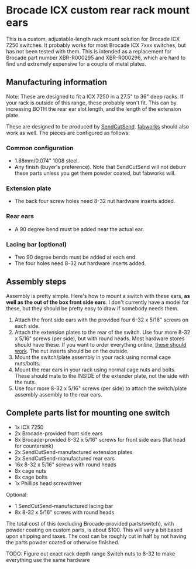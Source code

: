 # Brocade ICX custom rear rack mount ears

This is a custom, adjustable-length rack mount solution for Brocade ICX 7250 switches. It probably works for most Brocade ICX 7xxx switches, but has not been tested with them. This is intended as a replacement for Brocade part number XBR-R000295 and XBR-R000296, which are hard to find and extremely expensive for a couple of metal plates.

## Manufacturing information

Note: These are designed to fit a ICX 7250 in a 27.5" to 36" deep racks. If your rack is outside of this range, these probably won't fit. This can by increasing BOTH the rear ear slot length, and the length of the extension plate.

These are designed to be produced by [SendCutSend](https://sendcutsend.com). [fabworks](https://fabworks.com) should also work as well. The pieces are configured as follows:

### Common configuration
* 1.88mm/0.074" 1008 steel.
* Any finish (buyer's preference). Note that SendCutSend will not deburr these parts unless you get them powder coated, but fabworks will.

### Extension plate
* The back four screw holes need 8-32 nut hardware inserts added.

### Rear ears
* A 90 degree bend must be added near the actual ear.

### Lacing bar (optional)
* Two 90 degree bends must be added at each end.
* The four holes need 8-32 nut hardware inserts added.

## Assembly steps

Assembly is pretty simple. Here's how to mount a switch with these ears, **as well as the out of the box front side ears**. I don't currently have a model for these, but they should be pretty easy to draw if somebody needs them.

1. Attach the front side ears with the provided four 6-32 x 5/16" screws on each side.
2. Attach the extension plates to the rear of the switch. Use four more 8-32 x 5/16" screws (per side), but with round heads. Most hardware stores should have these. If you want to order everything online, [these should work](https://www.amazon.com/Machine-Finish-B18-6-3-Phillips-Threaded/dp/B00F34YYEG). The nut inserts should be on the outside.
3. Mount the switch/plate assembly in your rack using normal cage nuts/bolts.
4. Mount the rear ears in your rack using normal cage nuts and bolts. These should mate to the INSIDE of the extender plate, not the side with the nuts.
5. Use four more 8-32 x 5/16" screws (per side) to attach the switch/plate assembly assembly to the rear ears.

## Complete parts list for mounting one switch
* 1x ICX 7250
* 2x Brocade-provided front side ears
* 8x Brocade-provided 6-32 x 5/16" screws for front side ears (flat head for countersink)
* 2x SendCutSend-manufactured extension plates
* 2x SendCutSend-manufactured rear ears
* 16x 8-32 x 5/16" screws with round heads
* 8x cage nuts
* 8x cage bolts
* 1x Phillips head screwdriver

Optional:
* 1 SendCutSend-manufactured lacing bar
* 8x 8-32 x 5/16" screws with round heads

The total cost of this (excluding Brocade-provided parts/switch), with powder coating on custom parts, is about $100. This will vary a bit based upon shipping and taxes. The cost can be roughly cut in half by not having the parts powder coated or otherwise finished.

TODO:
Figure out exact rack depth range
Switch nuts to 8-32 to make everything use the same hardware